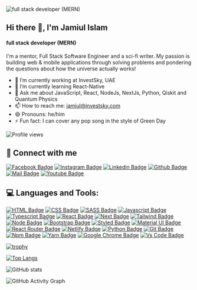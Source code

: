 ![full stack developer (MERN)](https://i.ibb.co/BzGVBq1/github-Pro-Cover-Gift-PHero.jpg)
## Hi there 👋, I'm Jamiul Islam
#### full stack developer (MERN)

I'm a mentor, Full Stack Software Engineer and a sci-fi writer. My passion is building web & mobile applications through solving problems and pondering the questions about how the universe actually works!

- 🔭 I’m currently working at InvestSky, UAE 
- 🌱 I’m currently learning React-Native 
- 💬 Ask me about JavaScript, React, NodeJs, NextJs, Python, Qiskit and Quantum Physics 
- 📫 How to reach me: jamiul@investsky.com 
- 😄 Pronouns: he/him 
- ⚡ Fun fact: I can cover any pop song in the style of Green Day 

![Profile views](https://gpvc.arturio.dev/lucifer1112k)  

## 🚀 Connect with me


[![Facebook Badge](https://img.shields.io/badge/Facebook-1877F2?style=for-the-badge&logo=facebook&logoColor=white)](https://www.facebook.com/zamiWC)
[![Instagram Badge](https://img.shields.io/badge/Instagram-E4405F?style=for-the-badge&logo=instagram&logoColor=white)](https://www.instagram.com/_zamiul_islam_/)
[![Linkedin Badge](https://img.shields.io/badge/LinkedIn-0077B5?style=for-the-badge&logo=linkedin&logoColor=white)](https://www.linkedin.com/in/jamiul-islam/)
[![Github Badge](https://img.shields.io/badge/GitHub-100000?style=for-the-badge&logo=github&logoColor=white)](https://github.com/lucifer1112k)
[![Mail Badge](https://img.shields.io/badge/Email-D14836?style=for-the-badge&logo=gmail&logoColor=white)](mailto:jamiulislamjami@hotmail.com)
[![Youtube Badge](https://img.shields.io/badge/YouTube-ff0000?style=for-the-badge&logo=youtube&logoColor=white)](https://www.youtube.com/channel/UC9cuhb0p1HFhAk4ruomNqRg)

## 💻 Languages and Tools:



[![HTML Badge](https://img.shields.io/badge/HTML5-E34F26?style=for-the-badge&logo=html5&logoColor=white)](https://github.com/lucifer1112k)
[![CSS Badge](https://img.shields.io/badge/CSS3-1572B6?style=for-the-badge&logo=css3&logoColor=white)](https://github.com/lucifer1112k)
[![SASS Badge](https://img.shields.io/badge/Sass-CC6699?style=for-the-badge&logo=sass&logoColor=white)](https://github.com/lucifer1112k)
[![Javascript Badge](https://img.shields.io/badge/JavaScript-F7DF1E?style=for-the-badge&logo=javascript&logoColor=black)](https://github.com/lucifer1112k)
[![Typescript Badge](https://img.shields.io/badge/typeScript-0078D6?style=for-the-badge&logo=typeScript&logoColor=white)](https://github.com/lucifer1112k)
[![React Badge](https://img.shields.io/badge/React-20232A?style=for-the-badge&logo=react&logoColor=61DAFB)](https://github.com/lucifer1112k)
[![Next Badge](https://img.shields.io/badge/NextJS-000?style=for-the-badge&logo=nextjs&logoColor=61DAFB)](https://github.com/lucifer1112k)
[![Tailwind Badge](https://img.shields.io/badge/Tailwind_CSS-38B2AC?style=for-the-badge&logo=tailwind-css&logoColor=white)](https://github.com/lucifer1112k)
[![Node Badge](https://img.shields.io/badge/Node.js-43853D?style=for-the-badge&logo=node.js&logoColor=white)](https://github.com/lucifer1112k)
[![Bootstrap Badge](https://img.shields.io/badge/Bootstrap-563D7C?style=for-the-badge&logo=bootstrap&logoColor=white)](https://github.com/lucifer1112k)
[![Styled Badge](https://img.shields.io/badge/styled--components-DB7093?style=for-the-badge&logo=styled-components&logoColor=white)](https://github.com/lucifer1112k)
[![Material UI Badge](https://img.shields.io/badge/Material--UI-0081CB?style=for-the-badge&logo=material-ui&logoColor=white)](https://github.com/lucifer1112k)
[![React Router Badge](https://img.shields.io/badge/React_Router-CA4245?style=for-the-badge&logo=react-router&logoColor=white)](https://github.com/lucifer1112k)
[![Netlify Badge](https://img.shields.io/badge/Netlify-00C7B7?style=for-the-badge&logo=netlify&logoColor=white)](https://github.com/lucifer1112k)
[![Python Badge](https://img.shields.io/badge/Python-14354C?style=for-the-badge&logo=python&logoColor=white)](https://github.com/lucifer1112k)
[![Git Badge](https://img.shields.io/badge/git-f34f29?style=for-the-badge&logo=git&logoColor=white)](https://github.com/lucifer1112k)
[![Npm Badge](https://img.shields.io/badge/npm-d7141a?style=for-the-badge&logo=npm&logoColor=white)](https://github.com/lucifer1112k)
[![Yarn Badge](https://img.shields.io/badge/yarn-0078D6?style=for-the-badge&logo=yarn&logoColor=white)](https://github.com/lucifer1112k)
[![Google Chrome Badge](https://img.shields.io/badge/google_chrome-556532?style=for-the-badge&logo=googlechrome&logoColor=white)](https://github.com/lucifer1112k)
[![Vs Code Badge](https://img.shields.io/badge/Visual_Studio_Code-0078D6?style=for-the-badge&logo=visualstudiocode&logoColor=white)](https://github.com/lucifer1112k)


[![trophy](https://github-profile-trophy.vercel.app/?username=lucifer1112k)](https://github.com/ryo-ma/github-profile-trophy)

[![Top Langs](https://github-readme-stats.vercel.app/api/top-langs/?username=lucifer1112k)](https://github.com/anuraghazra/github-readme-stats)

![GitHub stats](https://github-readme-stats.vercel.app/api?username=lucifer1112k&show_icons=true&count_private=true)  

![GitHub Activity Graph](https://activity-graph.herokuapp.com/graph?username=lucifer1112k)  



